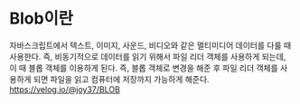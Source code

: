 # Blob이란


자바스크립트에서 텍스트, 이미지, 사운드, 비디오와 같은 멀티미디어 데이터를 다룰 때 사용한다. 즉, 비동기적으로 데이터를 읽기 위해서 파일 리더 객체를 사용하게 되는데, 이 때 블롭 객체를 이용하게 된다. 즉, 블롭 객체로 변경을 해준 후 파일 리더 객체를 사용하게 되면 파일을 읽고 컴퓨터에 저장까지 가능하게 해준다.
https://velog.io/@joy37/BLOB